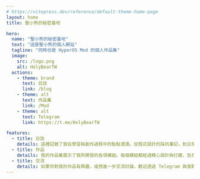 ```yaml
---
# https://vitepress.dev/reference/default-theme-home-page
layout: home
title: 聖小熊的秘密基地

hero:
  name: "聖小熊的秘密基地"
  text: "這是聖小熊的個人網站"
  tagline: "同時也是 HyperOS Mod 的個人作品集"
  image:
    src: /logo.png
    alt: HolyBearTW
  actions:
    - theme: brand
      text: 日誌
      link: /blog
    - theme: alt
      text: 作品集
      link: /Mod
    - theme: alt
      text: Telegram
      link: https://t.me/HolyBearTW

features:
  - title: 日誌
    details: 這裡記錄了我在學習與創作過程中的點點滴滴。從程式設計的踩坑筆記，到日常生活的觀察思考，這些日誌都是我真實的成長軌跡。希望能透過分享我的經驗，為你帶來一些啟發或共鳴。
  - title: 作品
    details: 我的作品集展示了我所開發的各項模組。每個模組都經過精心設計與打磨，旨在解決特定的問題或提供實用的功能。雖然這裡僅列出項目，但你可以在 Telegram 上找到完整的作品展示與細節。
  - title: 交流
    details: 如果你對我的作品有興趣，或想進一步交流討論，歡迎透過 Telegram 與我聯繫。我也會不定期在群組裡分享最新的開發進度與想法，期待能與你一同在技術的道路上成長。
---
```

